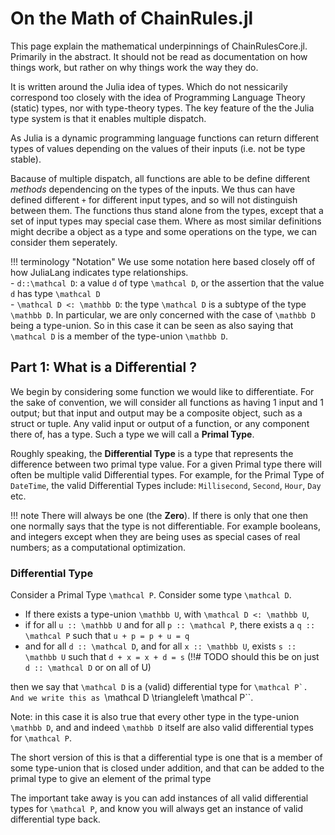 # On the Math of ChainRules.jl
This page explain the mathematical underpinnings of ChainRulesCore.jl.
Primarily in the abstract.
It should not be read as documentation on how things work,
but rather on why things work the way they do.

It is written around the Julia idea of types.
Which do not nessicarily correspond too closely with the idea of Programming Language Theory (static) types,
nor with type-theory types.
The key feature of the the Julia type system is that it enables multiple dispatch.

As Julia is a dynamic programming language functions can return different types of values depending on the values of their inputs (i.e. not be type stable).

Bacause of multiple dispatch,
all functions are able to be define different _methods_
dependencing on the types of the inputs.
We thus can have defined different ``+``
for different input types, and so will not distinguish between them.
The functions thus stand alone from the types,
except that a set of input types may special case them.
Where as most similar definitions might decribe a object as a type and some operations on the type,
we can consider them seperately.

!!! terminology "Notation"
    We use some notation here based closely off of how JuliaLang indicates type relationships. </br>
    - ``d::\mathcal D``: a value ``d`` of type ``\mathcal D``, or the assertion that the value ``d`` has type ``\mathcal D`` </br>
    - ``\mathcal D <: \mathbb D``: the type ``\mathcal D`` is a subtype of the type ``\mathbb D``. In particular, we are only concerned with the case of ``\mathbb D`` being a type-union. So in this case it can be seen as also saying that ``\mathcal D`` is a member of the type-union ``\mathbb D``.

## Part 1: What is a Differential ?

We begin by considering some function we would like to differentiate.
For the sake of convention,
we will consider all functions as having 1 input and 1 output;
but that input and output may be a composite object, such as a struct or tuple.
Any valid input or output of a function, or any component there of, has a type.
Such a type we will call a **Primal Type**.

Roughly speaking, the **Differential Type** is a type that represents the difference between two primal type value.
For a given Primal type there will often be multiple
valid Differential types.
For example, for the Primal Type of `DateTime`, the valid Differential Types include: `Millisecond`, `Second`, `Hour`, `Day` etc.

!!! note
    There will always be one (the **Zero**).
    If there is only that one then one normally says that the type is not differentiable.
    For example booleans, and integers except when they are being uses as special cases of real numbers; as a computational optimization.

### Differential Type

Consider a Primal Type ``\mathcal P``.
Consider some type ``\mathcal D``.


 - If there exists a type-union ``\mathbb U``, with ``\mathcal D <: \mathbb U``,
 - if for all ``u :: \mathbb U`` and for all ``p :: \mathcal P``, there exists a ``q :: \mathcal P`` such that `u + p = p + u = q`
 - and for all ``d :: \mathcal D``, and for all ``x :: \mathbb U``,  exists ``s :: \mathbb U`` such that ``d + x = x + d = s``
(!!# TODO should this be on just ``d :: \mathcal D`` or on all of U)


then we say that ``\mathcal D`` is a (valid) differential type for ``\mathcal P`.
And we write this as ``\mathcal D \triangleleft \mathcal P``.

Note: in this case it is also true that every other type in the type-union ``\mathbb D``, and and indeed ``\mathbb D`` itself are also valid differential types for ``\mathcal P``.


The short version of this is that a differential type is one that is a member of some type-union that is closed  under addition, and that can be added to the primal type to give an element of the primal type

The important take away is you can add instances of all valid differential types for ``\mathcal P``,
and know you will always get an instance of valid differential type back.
